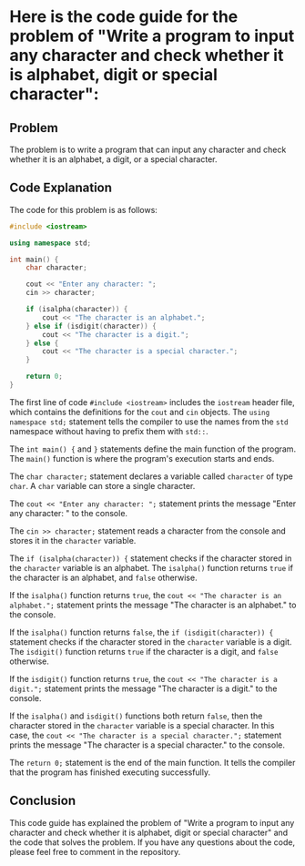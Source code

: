 # Here is the code guide for the problem of "Write a program to input any character and check whether it is alphabet, digit or special character":

## Problem

The problem is to write a program that can input any character and check whether it is an alphabet, a digit, or a special character.

## Code Explanation

The code for this problem is as follows:

```c++
#include <iostream>

using namespace std;

int main() {
    char character;

    cout << "Enter any character: ";
    cin >> character;

    if (isalpha(character)) {
        cout << "The character is an alphabet.";
    } else if (isdigit(character)) {
        cout << "The character is a digit.";
    } else {
        cout << "The character is a special character.";
    }

    return 0;
}
```

The first line of code `#include <iostream>` includes the `iostream` header file, which contains the definitions for the `cout` and `cin` objects. The `using namespace std;` statement tells the compiler to use the names from the `std` namespace without having to prefix them with `std::`.

The `int main() {` and `}` statements define the main function of the program. The `main()` function is where the program's execution starts and ends.

The `char character;` statement declares a variable called `character` of type `char`. A `char` variable can store a single character.

The `cout << "Enter any character: ";` statement prints the message "Enter any character: " to the console.

The `cin >> character;` statement reads a character from the console and stores it in the `character` variable.

The `if (isalpha(character)) {` statement checks if the character stored in the `character` variable is an alphabet. The `isalpha()` function returns `true` if the character is an alphabet, and `false` otherwise.

If the `isalpha()` function returns `true`, the `cout << "The character is an alphabet.";` statement prints the message "The character is an alphabet." to the console.

If the `isalpha()` function returns `false`, the `if (isdigit(character)) {` statement checks if the character stored in the `character` variable is a digit. The `isdigit()` function returns `true` if the character is a digit, and `false` otherwise.

If the `isdigit()` function returns `true`, the `cout << "The character is a digit.";` statement prints the message "The character is a digit." to the console.

If the `isalpha()` and `isdigit()` functions both return `false`, then the character stored in the `character` variable is a special character. In this case, the `cout << "The character is a special character.";` statement prints the message "The character is a special character." to the console.

The `return 0;` statement is the end of the main function. It tells the compiler that the program has finished executing successfully.

## Conclusion

This code guide has explained the problem of "Write a program to input any character and check whether it is alphabet, digit or special character" and the code that solves the problem. If you have any questions about the code, please feel free to comment in the repository.